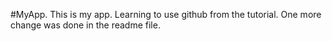 #MyApp.
This is my app.
Learning to use github from the tutorial.
One more change was done in the readme file.
